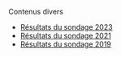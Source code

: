 Contenus divers

- [Résultats du sondage 2023](Sondages/2023/sondage.md)
- [Résultats du sondage 2021](Sondages/2021/sondage.md)
- [Résultats du sondage 2019](Sondages/2019/sondage.md)
